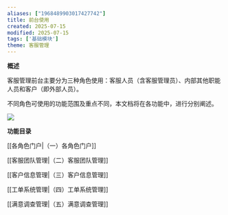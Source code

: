 ```yaml
---
aliases: ["1968489903017427742"]
title: 前台使用
created: 2025-07-15
modified: 2025-07-15
tags: ['基础模块']
theme: 客服管理
---
```


**概述**

客服管理前台主要分为三种角色使用：客服人员（含客服管理员）、内部其他职能人员和客户（即外部人员）。

不同角色可使用的功能范围及重点不同，本文档将在各功能中，进行分别阐述。

![](https://myhelpdoc.oss-cn-heyuan.aliyuncs.com/mdimages/3f454776c728c1e645b5d03ca691fe53.jpg)

**功能目录**

[[各角色门户|（一）各角色门户]]

[[客服团队管理|（二）客服团队管理]]

[[客户信息管理|（三）客户信息管理]]

[[工单系统管理|（四）工单系统管理]]

[[满意调查管理|（五）满意调查管理]]

